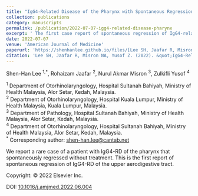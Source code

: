 ```yaml
---
title: "IgG4-Related Disease of the Pharynx with Spontaneous Regression"
collection: publications
category: manuscripts
permalink: /publication/2022-07-07-igg4-related-disease-pharynx  
excerpt: ' The first case report of spontaneous regression of IgG4-related disease of the upper aerodigestive tract.'
date: 2022-07-07
venue: 'American Journal of Medicine'
paperurl: 'https://shenhanlee.github.io/files/[Lee SH, Jaafar R, Misron NA, Yusof Z_American Journal Medicine_2022.pdf](..%2Ffiles%2FLee%20SH%2C%20Jaafar%20R%2C%20Misron%20NA%2C%20Yusof%20Z_American%20Journal%20Medicine_2022.pdf).pdf'
citation: 'Lee SH, Jaafar R, Misron NA, Yusof Z. (2022). &quot;IgG4-Related Disease of the Pharynx with Spontaneous Regression.&quot; <i>American Journal of Medicine</i>. 135(11):e420-e422.'  
---
```


Shen-Han Lee <sup>1,*</sup>, Rohaizam Jaafar <sup>2</sup>, Nurul Akmar Misron <sup>3</sup>, Zulkifli Yusof <sup>4</sup>  

<sup>1</sup> Department of Otorhinolaryngology, Hospital Sultanah Bahiyah, Ministry of Health Malaysia, Alor Setar, Kedah, Malaysia.   
<sup>2</sup> Department of Otorhinolaryngology, Hospital Kuala Lumpur, Ministry of Health Malaysia, Kuala Lumpur, Malaysia.  
<sup>3</sup> Department of Pathology, Hospital Sultanah Bahiyah, Ministry of Health Malaysia, Alor Setar, Kedah, Malaysia.  
<sup>4</sup> Department of Otorhinolaryngology, Hospital Sultanah Bahiyah, Ministry of Health Malaysia, Alor Setar, Kedah, Malaysia.  
<sup>*</sup> Corresponding author: [shen-han.lee@cantab.net](mailto:shen-han.lee@cantab.net) 

We report a rare case of a patient with IgG4-RD of the pharynx that spontaneously regressed without treatment. This is the first report of spontaneous regression of IgG4-RD of the upper aerodigestive tract.  

Copyright: © 2022 Elsevier Inc. 

DOI: [10.1016/j.amjmed.2022.06.004](https://doi.org/10.1016/j.amjmed.2022.06.004)  
